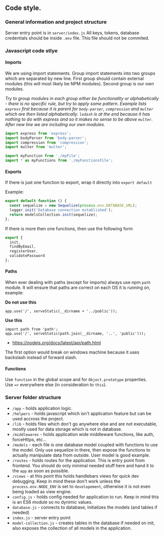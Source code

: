 ## Code style.

### General information and project structure
Server entry point is in `server/index.js`
All keys, tokens, database credentials should be inside `.env` file. This file should not be commited.

### Javascript code stlye

#### Imports
We are using import statements. Group import statements into two groups which are separated by new line. First group should contain external modules (this will most likely be NPM modules). Second group is our own modules.

*Try to group modules in each group either be functionality or alphabetically - there is no specific rule, but try to apply some pattern. Example lists `express` first because it is parent for `body-parser`, `compression` and `multer` which are then listed alphabetically. `lodash` is at the end because it has nothing to do with express and so it makes no sense to be above `multer`. After new line we are including our own modules.*

```javascript
import express from 'express';
import bodyParser from 'body-parser';
import compression from 'compression';
import multer from 'multer';

import myFunction from './myFile';
import * as myFunctions from './myFunctionsFile';
```

#### Exports
If there is just one function to export, wrap it directly into `export default`

Example:
```javascript
export default function () {
  const sequelize = new Sequelize(process.env.DATABASE_URL);
  logger.init('Database connection established');
  return modelsCollection.init(sequelize);
};
```

If there is more then one functions, then use the following form
```javascript
export {
  init,
  findByEmail,
  registerUser,
  validatePassword
};
```

#### Paths
When ever dealing with paths (except for imports) always use npm `path` module.
It will ensure that paths are correct on each OS it is running on, example:

**Do not use this**
```
app.use('/', serveStatic(__dirname + '../public'));
```

**Use this**
```
import path from 'path';
app.use('/', serveStatic(path.join(__dirname, '..', 'public')));
```

* https://nodejs.org/docs/latest/api/path.html

The first option would break on windows machine because it uses backslash instead of forward slash.


#### Functions
Use `function` in the global scope and for `Object.prototype` properties.  
Use `=>` everywhere else (in consideration to `this`).


### Server folder structure
* `/app` - holds application logic.
* `/helpers` - holds javascript which isn't application feature but can be used accross the project.
* `/lib` - holds files which don't go anywhere else and are not executable, mostly used for data storage which is not in database.
* `/middlewares` - holds application wide middleware functions, like auth, forceHttps, etc...
* `/models` - each file is one database model coupled with functions to use the model. Only use sequelize in there, then expose the functions to actually manipulate data from outside. User model is good example.
* `/routes` - holds routes for the application. This is entry point from frontend. You should do only minimal needed stuff here and hand it to the `app` as soon as possible.
* `/views` - at this point this holds handlebars views for quick dev debugging. Keep in mind these don't work unless the `process.env.NODE_ENV` is set to `developement`, otherwise it is not even being loaded as view engine.
* `config.js` - holds config needed for application to run. Keep in mind this is an ES6 module so no dynimic values.
* `database.js` - connects to database, initializes the models (and tables if needed)
* `index.js` - server entry point
* `model-collection.js` - creates tables in the database if needed on init, also exposes the collection of all models in the application.
